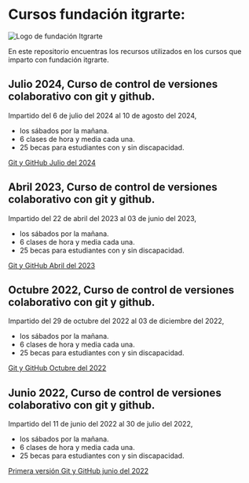 # Cursos fundación itgrarte:
![Logo de fundación Itgrarte](media/logo.png)

En este repositorio encuentras los recursos utilizados en los cursos que imparto con fundación itgrarte.

## Julio 2024, Curso de control de versiones colaborativo con git y github.
Impartido del 6 de julio del 2024 al 10 de agosto del 2024,
- los sábados por la mañana.
- 6 clases de hora y media cada una.
- 25 becas para estudiantes con y sin discapacidad.

[Git y GitHub Julio del 2024](https://josiasvasquez.github.io/itgrarte/git/072024)

## Abril 2023, Curso de control de versiones colaborativo con git y github.
Impartido del 22 de abril del 2023 al 03 de junio del 2023,
- los sábados por la mañana.
- 6 clases de hora y media cada una.
- 25 becas para estudiantes con y sin discapacidad.

[Git y GitHub Abril del 2023](https://josiasvasquez.github.io/itgrarte/git/042023)

## Octubre 2022, Curso de control de versiones colaborativo con git y github.
Impartido del 29 de octubre del 2022 al 03 de diciembre del 2022,
- los sábados por la mañana.
- 6 clases de hora y media cada una.
- 25 becas para estudiantes con y sin discapacidad.

[Git y GitHub Octubre del 2022](https://josiasvasquez.github.io/itgrarte/git/102022)

## Junio 2022, Curso de control de versiones colaborativo con git y github.
Impartido del 11 de junio del 2022 al 30 de julio del 2022,
- los sábados por la mañana.
- 6 clases de hora y media cada una.
- 25 becas para estudiantes con y sin discapacidad.

[Primera versión Git y GitHub junio del 2022](https://josiasvasquez.github.io/itgrarte/git/062022)